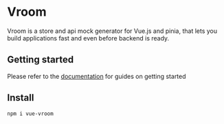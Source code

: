 # Vroom
Vroom is a store and api mock generator for Vue.js and pinia, that lets you build applications fast and even before backend is ready.


## Getting started
Please refer to the [documentation](https://frederikbache.github.io/vue-vroom/) for guides on getting started

## Install
```sh
npm i vue-vroom
```
